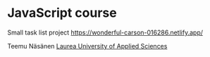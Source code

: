 # JavaScript course

Small task list project
https://wonderful-carson-016286.netlify.app/


Teemu Näsänen
[Laurea University of Applied Sciences](https://www.laurea.fi/en/)
